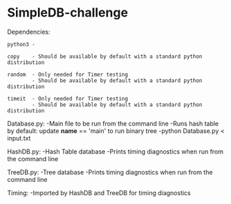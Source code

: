 # SimpleDB-challenge
Dependencies: 
    
    python3 -
    
    copy    - Should be available by default with a standard python distribution
    
    random  - Only needed for Timer testing
            - Should be available by default with a standard python distribution
    
    timeit  - Only needed for Timer testing
            - Should be available by default with a standard python distribution

Database.py:  -Main file to be run from the command line
              -Runs hash table by default: update __name__ == 'main' to run binary tree 
              -python Database.py < input.txt

HashDB.py:    -Hash Table database
              -Prints timing diagnostics when run from the command line

TreeDB.py:    -Tree database
              -Prints timing diagnostics when run from the command line

Timing:       -Imported by HashDB and TreeDB for timing diagnostics
